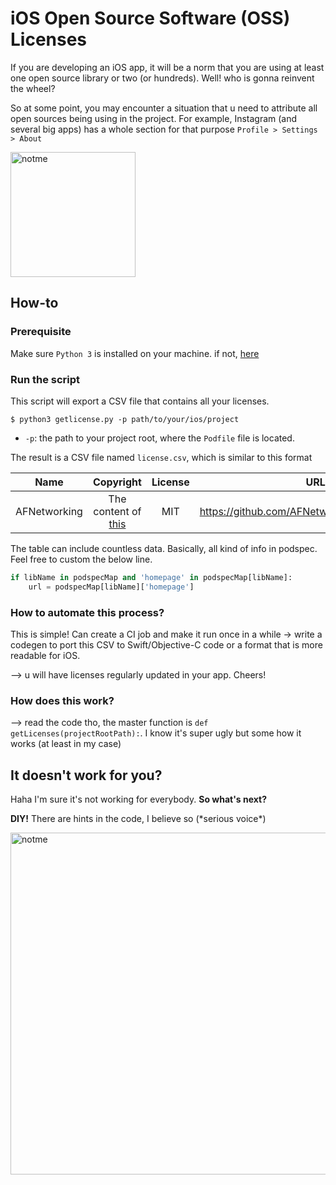 # iOS Open Source Software (OSS) Licenses 
If you are developing an iOS app, it will be a norm that you are using at least one open source library or two (or hundreds). Well! who is gonna reinvent the wheel? 

So at some point, you may encounter a situation that u need to attribute all open sources being using in the project. For example, Instagram (and several big apps) has a whole section for that purpose `Profile > Settings > About`

<img width="200" alt="notme" src="https://user-images.githubusercontent.com/27178862/113502779-fe40f100-9560-11eb-9c22-1ef5018707ec.PNG">

## How-to
### Prerequisite
Make sure `Python 3` is installed on your machine. if not, [here](https://www.python.org/downloads/)

### Run the script
This script will export a CSV file that contains all your licenses. 
```
$ python3 getlicense.py -p path/to/your/ios/project
```
- `-p`: the path to your project root, where the `Podfile` file is located. 

The result is a CSV file named `license.csv`, which is similar to this format

| Name|Copyright|License|URL
| ------------- |:-------------:|:-----:|:-----:|
|AFNetworking|The content of [this](https://github.com/AFNetworking/AFNetworking/blob/master/LICENSE)|MIT |https://github.com/AFNetworking/AFNetworking/

The table can include countless data. Basically, all kind of info in podspec. Feel free to custom the below line.

```python
if libName in podspecMap and 'homepage' in podspecMap[libName]:
    url = podspecMap[libName]['homepage']
```
### How to automate this process?
This is simple! Can create a CI job and make it run once in a while -> write a codegen to port this CSV to Swift/Objective-C code or a format that is more readable for iOS. 

--> u will have licenses regularly updated in your app. Cheers! 

### How does this work? 
--> read the code tho, the master function is `def getLicenses(projectRootPath):`. I know it's super ugly but some how it works (at least in my case) 

## It doesn't work for you? 
Haha I'm sure it's not working for everybody. **So what's next?**

**DIY!** There are hints in the code, I believe so (\*serious voice\*)

<img width="547" alt="notme" src="https://user-images.githubusercontent.com/27178862/113502456-0009b500-955f-11eb-89ec-477ca9750677.png">
